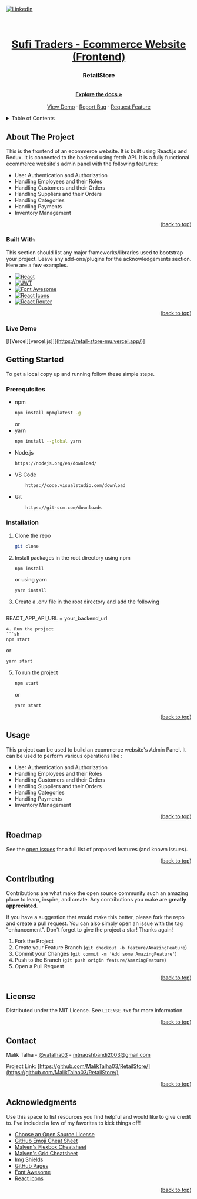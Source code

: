 
<a name="readme-top"></a>

[![LinkedIn][linkedin-shield]][linkedin-url]

<br />
<div align="center">
  <a href="https://github.com/MalikTalha03/RetailStore">
    <h1 align="center">Sufi Traders - Ecommerce Website (Frontend) </h1>
  </a>

  <h3 align="center">RetailStore</h3>

  <p align="center">
    <br />
    <a href="https://github.com/MalikTalha03/RetailStore"><strong>Explore the docs »</strong></a>
    <br />
    <br />
    <a href="https://github.com/MalikTalha03/RetailStore">View Demo</a>
    ·
    <a href="https://github.com/MalikTalha03/RetailStore/issues">Report Bug</a>
    ·
    <a href="https://github.com/MalikTalha03/RetailStore/issues">Request Feature</a>
  </p>
</div>

<!-- TABLE OF CONTENTS -->
<details>
  <summary>Table of Contents</summary>
  <ol>
    <li>
      <a href="#about-the-project">About The Project</a>
      <ul>
        <li><a href="#built-with">Built With</a></li>
      </ul>
      <ul>
        <li><a href="#live-demo">Live Demo</a></li>
      </ul>
    </li>
    <li>
      <a href="#getting-started">Getting Started</a>
      <ul>
        <li><a href="#prerequisites">Prerequisites</a></li>
        <li><a href="#installation">Installation</a></li>
      </ul>
    </li>
    <li><a href="#usage">Usage</a></li>
    <li><a href="#roadmap">Roadmap</a></li>
    <li><a href="#contributing">Contributing</a></li>
    <li><a href="#license">License</a></li>
    <li><a href="#contact">Contact</a></li>
    <li><a href="#acknowledgments">Acknowledgments</a></li>
  </ol>
</details>

<!-- ABOUT THE PROJECT -->

## About The Project

This is the frontend of an ecommerce website. It is built using React.js and Redux. It is connected to the backend using fetch API. It is a fully functional ecommerce website's admin panel with the following features:
* User Authentication and Authorization
* Handling Employees and their Roles
* Handling Customers and their Orders
* Handling Suppliers and their Orders
* Handling Categories
* Handling Payments
* Inventory Management

<p align="right">(<a href="#readme-top">back to top</a>)</p>

### Built With

This section should list any major frameworks/libraries used to bootstrap your project. Leave any add-ons/plugins for the acknowledgements section. Here are a few examples.

- [![React][React.js]][React-url]
- [![JWT][JWT.js]][JWT-url]
- [![Font Awesome][Font-Awesome.js]][Font-Awesome-url]
- [![React Icons][React-Icons.js]][React-Icons-url]
- [![React Router][React-Router.js]][React-Router-url]

<p align="right">(<a href="#readme-top">back to top</a>)</p>

### Live Demo

[![Vercel][vercel.js]][(https://retail-store-mu.vercel.app/)]

## Getting Started

To get a local copy up and running follow these simple steps.

### Prerequisites

- npm
  ```sh
  npm install npm@latest -g
  ```
  or 
- yarn
  ```sh
  npm install --global yarn
  ```
- Node.js
  ```sh
  https://nodejs.org/en/download/
  ```
- VS Code
  ```sh
      https://code.visualstudio.com/download
  ```
- Git
  ```sh
      https://git-scm.com/downloads
  ```

### Installation

1. Clone the repo
   ```sh
   git clone
   ```
2. Install packages in the root directory
   using npm
   ```sh
   npm install
   ```
   or using yarn
   ```sh
   yarn install
   ```
3. Create a .env file in the root directory and add the following
   ```sh
  REACT_APP_API_URL = your_backend_url
   ```
4. Run the project
   ```sh
   npm start
   ```
   or
   ```sh
   yarn start
   ```
5. To run the project
   ```sh
   npm start
   ```
   or
   ```sh
   yarn start
   ```

<p align="right">(<a href="#readme-top">back to top</a>)</p>

## Usage

This project can be used to build an ecommerce website's Admin Panel. It can be used to perform various operations like :

- User Authentication and Authorization
- Handling Employees and their Roles
- Handling Customers and their Orders
- Handling Suppliers and their Orders
- Handling Categories
- Handling Payments
- Inventory Management

<p align="right">(<a href="#readme-top">back to top</a>)</p>

<!-- ROADMAP -->

## Roadmap

See the [open issues](https://github.com/MalikTalha03/RetailStore/issues) for a full list of proposed features (and known issues).

<p align="right">(<a href="#readme-top">back to top</a>)</p>

<!-- CONTRIBUTING -->

## Contributing

Contributions are what make the open source community such an amazing place to learn, inspire, and create. Any contributions you make are **greatly appreciated**.

If you have a suggestion that would make this better, please fork the repo and create a pull request. You can also simply open an issue with the tag "enhancement".
Don't forget to give the project a star! Thanks again!

1. Fork the Project
2. Create your Feature Branch (`git checkout -b feature/AmazingFeature`)
3. Commit your Changes (`git commit -m 'Add some AmazingFeature'`)
4. Push to the Branch (`git push origin feature/AmazingFeature`)
5. Open a Pull Request

<p align="right">(<a href="#readme-top">back to top</a>)</p>

<!-- LICENSE -->

## License

Distributed under the MIT License. See `LICENSE.txt` for more information.

<p align="right">(<a href="#readme-top">back to top</a>)</p>

<!-- CONTACT -->

## Contact

Malik Talha - [@vatalha03](https://www.linkedin.com/in/vatalha03/) - mtnaqshbandi2003@gmail.com

Project Link: [https://github.com/MalikTalha03/RetailStore/](https://github.com/MalikTalha03/RetailStore/)

<p align="right">(<a href="#readme-top">back to top</a>)</p>

<!-- ACKNOWLEDGMENTS -->

## Acknowledgments

Use this space to list resources you find helpful and would like to give credit to. I've included a few of my favorites to kick things off!

- [Choose an Open Source License](https://choosealicense.com)
- [GitHub Emoji Cheat Sheet](https://www.webpagefx.com/tools/emoji-cheat-sheet)
- [Malven's Flexbox Cheatsheet](https://flexbox.malven.co/)
- [Malven's Grid Cheatsheet](https://grid.malven.co/)
- [Img Shields](https://shields.io)
- [GitHub Pages](https://pages.github.com)
- [Font Awesome](https://fontawesome.com)
- [React Icons](https://react-icons.github.io/react-icons/search)

<p align="right">(<a href="#readme-top">back to top</a>)</p>

<!-- MARKDOWN LINKS & IMAGES -->
<!-- https://www.markdownguide.org/basic-syntax/#reference-style-links -->

[contributors-shield]: https://img.shields.io/github/contributors/MalikTalha03/RetailStore.svg?style=for-the-badge
[contributors-url]: https://github.com/MalikTalha03/RetailStore/graphs/contributors
[forks-shield]: https://img.shields.io/github/forks/MalikTalha03/RetailStore.svg?style=for-the-badge
[forks-url]: https://github.com/MalikTalha03/RetailStore/network/members
[stars-shield]: https://img.shields.io/github/stars/MalikTalha03/RetailStore.svg?style=for-the-badge
[stars-url]: https://github.com/MalikTalha03/RetailStore/stargazers
[issues-shield]: https://img.shields.io/github/issues/MalikTalha03/RetailStore.svg?style=for-the-badge
[issues-url]: https://github.com/MalikTalha03/RetailStore/issues
[license-shield]: https://img.shields.io/github/license/MalikTalha03/RetailStore.svg?style=for-the-badge
[license-url]: https://github.com/MalikTalha03/RetailStore/blob/master/LICENSE.txt
[linkedin-shield]: https://img.shields.io/badge/-LinkedIn-black.svg?style=for-the-badge&logo=linkedin&colorB=555
[linkedin-url]: https://linkedin.com/in/MalikTalha03
[product-screenshot]: images/screenshot.png
[React.js]: https://img.shields.io/badge/React-20232A?style=for-the-badge&logo=react&logoColor=61DAFB
[React-url]: https://reactjs.org/
[Node.js]: https://img.shields.io/badge/Node.js-43853D?style=for-the-badge&logo=node.js&logoColor=white
[Node-url]: https://nodejs.org/en/
[Express.js]: https://img.shields.io/badge/Express.js-404D59?style=for-the-badge
[Express-url]: https://expressjs.com/
[MongoDB.js]: https://img.shields.io/badge/MongoDB-4EA94B?style=for-the-badge&logo=mongodb&logoColor=white
[MongoDB-url]: https://www.mongodb.com/
[Mongoose.js]: https://img.shields.io/badge/Mongoose-880000?style=for-the-badge&logo=mongoose&logoColor=white
[Mongoose-url]: https://mongoosejs.com/
[JWT.js]: https://img.shields.io/badge/JSON%20Web%20Tokens-000000?style=for-the-badge&logo=json-web-tokens&logoColor=white
[JWT-url]: https://jwt.io/
[Bcrypt.js]: https://img.shields.io/badge/Bcrypt-000000?style=for-the-badge&logo=bcrypt&logoColor=white
[Bcrypt-url]: https://www.npmjs.com/package/bcrypt
[Font-Awesome.js]: https://img.shields.io/badge/Font%20Awesome-339AF0?style=for-the-badge&logo=font-awesome&logoColor=white
[Font-Awesome-url]: https://fontawesome.com/
[React-Icons.js]: https://img.shields.io/badge/React%20Icons-61DAFB?style=for-the-badge&logo=react&logoColor=white
[React-Icons-url]: https://react-icons.github.io/react-icons/
[React-Router.js]: https://img.shields.io/badge/React%20Router-CA4245?style=for-the-badge&logo=react-router&logoColor=white
[React-Router-url]: https://reactrouter.com/
